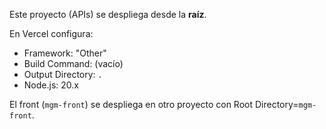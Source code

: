 Este proyecto (APIs) se despliega desde la **raíz**.

En Vercel configura:
- Framework: "Other"
- Build Command: (vacío)
- Output Directory: `.`
- Node.js: 20.x

El front (`mgm-front`) se despliega en otro proyecto con Root Directory=`mgm-front`.

